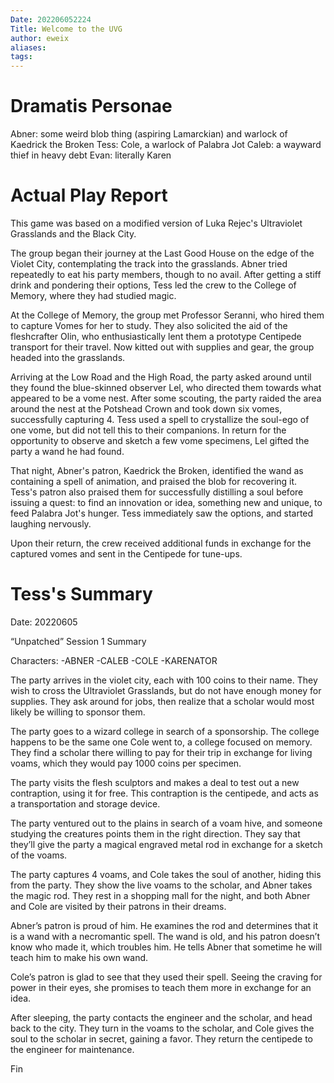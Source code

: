 ```yaml
---
Date: 202206052224
Title: Welcome to the UVG
author: eweix
aliases: 
tags:
---
```

# Dramatis Personae
Abner: some weird blob thing (aspiring Lamarckian) and warlock of Kaedrick the Broken
Tess: Cole, a warlock of Palabra Jot
Caleb: a wayward thief in heavy debt
Evan: literally Karen

# Actual Play Report
This game was based on a modified version of Luka Rejec's Ultraviolet Grasslands and the Black City.

The group began their journey at the Last Good House on the edge of the Violet City, contemplating the track into the grasslands. Abner tried repeatedly to eat his party members, though to no avail. After getting a stiff drink and pondering their options, Tess led the crew to the College of Memory, where they had studied magic.

At the College of Memory, the group met Professor Seranni, who hired them to capture Vomes for her to study. They also solicited the aid of the fleshcrafter Olin, who enthusiastically lent them a prototype Centipede transport for their travel. Now kitted out with supplies and gear, the group headed into the grasslands.

Arriving at the Low Road and the High Road, the party asked around until they found the blue-skinned observer Lel, who directed them towards what appeared to be a vome nest. After some scouting, the party raided the area around the nest at the Potshead Crown and took down six vomes, successfully capturing 4. Tess used a spell to crystallize the soul-ego of one vome, but did not tell this to their companions. In return for the opportunity to observe and sketch a few vome specimens, Lel gifted the party a wand he had found.

That night, Abner's patron, Kaedrick the Broken, identified the wand as containing a spell of animation, and praised the blob for recovering it. Tess's patron also praised them for successfully distilling a soul before issuing a quest: to find an innovation or idea, something new and unique, to feed Palabra Jot's hunger. Tess immediately saw the options, and started laughing nervously.

Upon their return, the crew received additional funds in exchange for the captured vomes and sent in the Centipede for tune-ups.

# Tess's Summary
Date: 20220605

“Unpatched” Session 1 Summary

Characters:
-ABNER
-CALEB
-COLE
-KARENATOR


The party arrives in the violet city, each with 100 coins to their name. They wish to cross the Ultraviolet Grasslands, but do not have enough money for supplies. They ask around for jobs, then realize that a scholar would most likely be willing to sponsor them.

The party goes to a wizard college in search of a sponsorship. The college happens to be the same one Cole went to, a college focused on memory. They find a scholar there willing to pay for their trip in exchange for living voams, which they would pay 1000 coins per specimen.

The party visits the flesh sculptors and makes a deal to test out a new contraption, using it for free. This contraption is the centipede, and acts as a transportation and storage device.

The party ventured out to the plains in search of a voam hive, and someone studying the creatures points them in the right direction. They say that they’ll give the party a magical engraved metal rod in exchange for a sketch of the voams.

The party captures 4 voams, and Cole takes the soul of another, hiding this from the party. They show the live voams to the scholar, and Abner takes the magic rod. They rest in a shopping mall for the night, and both Abner and Cole are visited by their patrons in their dreams.

Abner’s patron is proud of him. He examines the rod and determines that it is a wand with a necromantic spell. The wand is old, and his patron doesn’t know who made it, which troubles him. He tells Abner that sometime he will teach him to make his own wand.

Cole’s patron is glad to see that they used their spell. Seeing the craving for power in their eyes, she promises to teach them more in exchange for an idea.

After sleeping, the party contacts the engineer and the scholar, and head back to the city. They turn in the voams to the scholar, and Cole gives the soul to the scholar in secret, gaining a favor. They return the centipede to the engineer for maintenance.

Fin 